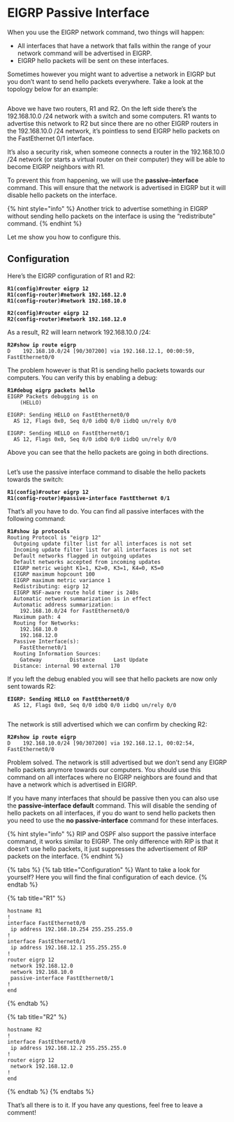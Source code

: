 # EIGRP Passive Interface

When you use the EIGRP network command, two things will happen:

* All interfaces that have a network that falls within the range of your network command will be advertised in EIGRP.
* EIGRP hello packets will be sent on these interfaces.

Sometimes however you might want to advertise a network in EIGRP but you don’t want to send hello packets everywhere. Take a look at the topology below for an example:

<figure><img src="https://cdn.networklessons.com/wp-content/uploads/2015/06/eigrp-passive-interface-demo-topology.png" alt=""><figcaption></figcaption></figure>

Above we have two routers, R1 and R2. On the left side there’s the 192.168.10.0 /24 network with a switch and some computers. R1 wants to advertise this network to R2 but since there are no other EIGRP routers in the 192.168.10.0 /24 network, it’s pointless to send EIGRP hello packets on the FastEthernet 0/1 interface.

It’s also a security risk, when someone connects a router in the 192.168.10.0 /24 network (or starts a virtual router on their computer) they will be able to become EIGRP neighbors with R1.

To prevent this from happening, we will use the **passive-interface** command. This will ensure that the network is advertised in EIGRP but it will disable hello packets on the interface.

{% hint style="info" %}
Another trick to advertise something in EIGRP without sending hello packets on the interface is using the “redistribute” command.
{% endhint %}

Let me show you how to configure this.

## Configuration

Here’s the EIGRP configuration of R1 and R2:

<pre><code><strong>R1(config)#router eigrp 12
</strong><strong>R1(config-router)#network 192.168.12.0
</strong><strong>R1(config-router)#network 192.168.10.0 
</strong></code></pre>

<pre><code><strong>R2(config)#router eigrp 12
</strong><strong>R2(config-router)#network 192.168.12.0
</strong></code></pre>

As a result, R2 will learn network 192.168.10.0 /24:

<pre><code><strong>R2#show ip route eigrp 
</strong>D    192.168.10.0/24 [90/307200] via 192.168.12.1, 00:00:59, FastEthernet0/0
</code></pre>

The problem however is that R1 is sending hello packets towards our computers. You can verify this by enabling a debug:

<pre><code><strong>R1#debug eigrp packets hello
</strong>EIGRP Packets debugging is on
    (HELLO)

EIGRP: Sending HELLO on FastEthernet0/0
  AS 12, Flags 0x0, Seq 0/0 idbQ 0/0 iidbQ un/rely 0/0

EIGRP: Sending HELLO on FastEthernet0/1
  AS 12, Flags 0x0, Seq 0/0 idbQ 0/0 iidbQ un/rely 0/0
</code></pre>

Above you can see that the hello packets are going in both directions.

<figure><img src="https://cdn.networklessons.com/wp-content/uploads/2015/06/eigrp-sending-hello-packets.png" alt=""><figcaption></figcaption></figure>

Let’s use the passive interface command to disable the hello packets towards the switch:

<pre><code><strong>R1(config)#router eigrp 12
</strong><strong>R1(config-router)#passive-interface FastEthernet 0/1
</strong></code></pre>

That’s all you have to do. You can find all passive interfaces with the following command:

<pre><code><strong>R1#show ip protocols 
</strong>Routing Protocol is "eigrp 12"
  Outgoing update filter list for all interfaces is not set
  Incoming update filter list for all interfaces is not set
  Default networks flagged in outgoing updates
  Default networks accepted from incoming updates
  EIGRP metric weight K1=1, K2=0, K3=1, K4=0, K5=0
  EIGRP maximum hopcount 100
  EIGRP maximum metric variance 1
  Redistributing: eigrp 12
  EIGRP NSF-aware route hold timer is 240s
  Automatic network summarization is in effect
  Automatic address summarization:
    192.168.10.0/24 for FastEthernet0/0
  Maximum path: 4
  Routing for Networks:
    192.168.10.0
    192.168.12.0
  Passive Interface(s):
    FastEthernet0/1
  Routing Information Sources:
    Gateway         Distance      Last Update
  Distance: internal 90 external 170
</code></pre>

If you left the debug enabled you will see that hello packets are now only sent towards R2:

<pre><code><strong>EIGRP: Sending HELLO on FastEthernet0/0
</strong>  AS 12, Flags 0x0, Seq 0/0 idbQ 0/0 iidbQ un/rely 0/0
</code></pre>

<figure><img src="https://cdn.networklessons.com/wp-content/uploads/2015/06/eigrp-passive-interface-supress-hello.png" alt=""><figcaption></figcaption></figure>

The network is still advertised which we can confirm by checking R2:

<pre><code><strong>R2#show ip route eigrp 
</strong>D    192.168.10.0/24 [90/307200] via 192.168.12.1, 00:02:54, FastEthernet0/0
</code></pre>

Problem solved. The network is still advertised but we don’t send any EIGRP hello packets anymore towards our computers. You should use this command on all interfaces where no EIGRP neighbors are found and that have a network which is advertised in EIGRP.

If you have many interfaces that should be passive then you can also use the **passive-interface default** command. This will disable the sending of hello packets on all interfaces, if you do want to send hello packets then you need to use the **no passive-interface** command for these interfaces.

{% hint style="info" %}
RIP and OSPF also support the passive interface command, it works similar to EIGRP. The only difference with RIP is that it doesn’t use hello packets, it just suppresses the advertisement of RIP packets on the interface.
{% endhint %}

{% tabs %}
{% tab title="Configuration" %}
Want to take a look for yourself? Here you will find the final configuration of each device.
{% endtab %}

{% tab title="R1" %}
```
hostname R1
!
interface FastEthernet0/0
 ip address 192.168.10.254 255.255.255.0
!
interface FastEthernet0/1
 ip address 192.168.12.1 255.255.255.0
!
router eigrp 12
 network 192.168.12.0
 network 192.168.10.0
 passive-interface FastEthernet0/1
!
end
```
{% endtab %}

{% tab title="R2" %}
```
hostname R2
!
interface FastEthernet0/0
 ip address 192.168.12.2 255.255.255.0
!
router eigrp 12
 network 192.168.12.0
!
end
```
{% endtab %}
{% endtabs %}

That’s all there is to it. If you have any questions, feel free to leave a comment!

